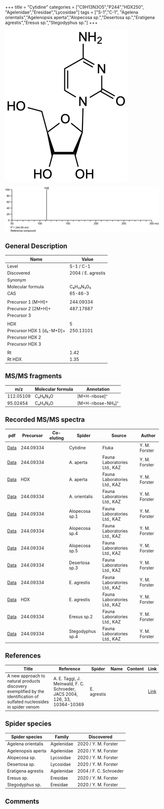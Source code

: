 +++
title = "Cytidine"
categories = ["C9H13N3O5","P244","HDX250",
"Agelenidae","Eresidae","Lycosidae"]
tags = ["S-1","C-1",
"Agelena orientalis","Agelenopsis aperta","Alopecosa sp.","Desertosa sp.","Eratigena agrestis","Eresus sp.","Stegodyphus sp."]
+++

![](/img/Cytidine.png)

![](/img_MSMS/244_Cytidine.png)

## General Description

| Name                      | Value              |
|---------------------------|--------------------|
| Level                     | S-1 / C-1          |
| Discovered                | 2004 / E. agrestis |
| Synonym                   |                    |
| Molecular formula         | C₉H₁₃N₃O₅          |
| CAS                       | 65-46-3            |
|                           |                    |
| Precursor 1 [M+H]+        | 244.09334          |
| Precursor 2 [2M+H]+       | 487.17887          |
| Precursor 3               |                    |
|                           |                    |
| HDX                       | 5                  |
| Precursor HDX 1 [d₅-M+D]+ | 250.13101          |
| Precursor HDX 2           |                    |
| Precursor HDX 3           |                    |
|                           |                    |
| Rt                        | 1.42               |
| Rt HDX                    | 1.35               |

## MS/MS fragments

| m/z       | Molecular formula | Annotation        |
|-----------|-------------------|-------------------|
| 112.05109 | C₄H₆N₃O           | [M+H-ribose]⁺     |
| 95.02454  | C₄H₃N₂O           | [M+H-ribose-NH₃]⁺ |

## Recorded MS/MS spectra

| pdf                                           | Precursor | Co-eluting | Spider      | Source                       | Author        |
|-----------------------------------------------|-----------|------------|-------------|------------------------------|---------------|
| [Data](/pdf/244_Cytidine_1-42.pdf)            | 244.09334 |            | Cytidine    | Fluka                        | Y. M. Forster |
| [Data](/pdf/A-aperta/244_Cytidine_Aa.pdf)     | 244.09334 |            | A. aperta   | Fauna Laboratories Ltd., KAZ | Y. M. Forster |
| [Data](/pdf/A-aperta/244_Cytidine_Aa_HDX.pdf) | HDX       |            | A. aperta   | Fauna Laboratories Ltd., KAZ | Y. M. Forster |
| [Data](/pdf/A-orientalis/244_Cytidine_Ao.pdf)     | 244.09334 |            | A. orientalis   | Fauna Laboratories Ltd., KAZ | Y. M. Forster |
| [Data](/pdf/Alopecosa-sp1/244_Cytidine_Al-sp1.pdf) | 244.09334 |           | Alopecosa sp.1 | Fauna Laboratories Ltd., KAZ | Y. M. Forster |
| [Data](/pdf/Alopecosa-sp4/244_Cytidine_Al-sp4.pdf) | 244.09334 |           | Alopecosa sp.4 | Fauna Laboratories Ltd., KAZ | Y. M. Forster |
| [Data](/pdf/Alopecosa-sp5/244_Cytidine_Al-sp5.pdf) | 244.09334 |           | Alopecosa sp.5 | Fauna Laboratories Ltd., KAZ | Y. M. Forster |
| [Data](/pdf/Desertosa-sp3/244_Cytidine_De-sp3.pdf) | 244.09334 |           | Desertosa sp.3 | Fauna Laboratories Ltd., KAZ | Y. M. Forster |
| [Data](/pdf/E-agrestis/244_Cytidine_Ea.pdf)   | 244.09334 |            | E. agrestis | Fauna Laboratories Ltd., KAZ | Y. M. Forster |
| [Data](/pdf/E-agrestis/244_Cytidine_Ea_HDX.pdf)   | HDX |            | E. agrestis | Fauna Laboratories Ltd., KAZ | Y. M. Forster |
| [Data](/pdf/Eresus-sp2/244_Cytidine_Er-sp2.pdf) | 244.09334 |           | Eresus sp.2 | Fauna Laboratories Ltd., KAZ | Y. M. Forster |
| [Data](/pdf/Stegodyphus-sp4/244_Cytidine_St-sp4.pdf) | 244.09334 |           | Stegodyphus sp.4 | Fauna Laboratories Ltd., KAZ | Y. M. Forster |

## References

| Title                                                                                                                  | Reference                                                                  | Spider      | Name | Content | Link                                                   |
|------------------------------------------------------------------------------------------------------------------------|----------------------------------------------------------------------------|-------------|------|---------|--------------------------------------------------------|
| A new approach to natural products discovery exemplified by the identification of sulfated nucleosides in spider venom | A. E. Taggi, J. Meinwald, F. C. Schroeder, JACS 2004, 126, 33, 10364-10369 | E. agrestis |      |         | [Link](https://pubs.acs.org/doi/abs/10.1021/ja047416n) |

## Spider species

| Spider species     | Family     | Discovered             |
|--------------------|------------|------------------------|
| Agelena orientalis | Agelenidae | 2020 / Y. M. Forster |
| Agelenopsis aperta | Agelenidae | 2020 / Y. M. Forster   |
| Alopecosa sp. | Lycosidae | 2020 / Y. M. Forster |
| Desertosa sp. | Lycosidae | 2020 / Y. M. Forster |
| Eratigena agrestis | Agelenidae | 2004 / F. C. Schroeder |
| Eresus sp. | Eresidae | 2020 / Y. M. Forster |
| Stegodyphus sp. | Eresidae | 2020 / Y. M. Forster |

## Comments